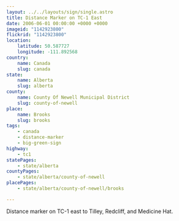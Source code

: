 ```yaml
---
layout: ../../layouts/sign/single.astro
title: Distance Marker on TC-1 East
date: 2006-06-01 00:00:00 +0000 +0000
imageid: "1142923800"
flickrid: "1142923800"
location:
    latitude: 50.587727
    longitude: -111.892568
country:
    name: Canada
    slug: canada
state:
    name: Alberta
    slug: alberta
county:
    name: County Of Newell Municipal District
    slug: county-of-newell
place:
    name: Brooks
    slug: brooks
tags:
    - canada
    - distance-marker
    - big-green-sign
highway:
    - tc1
statePages:
    - state/alberta
countyPages:
    - state/alberta/county-of-newell
placePages:
    - state/alberta/county-of-newell/brooks

---
```

Distance marker on TC-1 east to Tilley, Redcliff, and Medicine Hat.